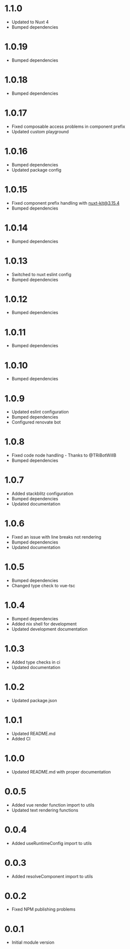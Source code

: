 # 1.1.0
- Updated to Nuxt 4
- Bumped dependencies

# 1.0.19
- Bumped dependencies

# 1.0.18
- Bumped dependencies

# 1.0.17
- Fixed composable access problems in component prefix
- Updated custom playground

# 1.0.16
- Bumped dependencies
- Updated package config

# 1.0.15
- Fixed component prefix handling with nuxt-kit@3.15.4
- Bumped dependencies

 # 1.0.14
- Bumped dependencies
 
# 1.0.13
- Switched to nuxt eslint config
- Bumped dependencies
 
# 1.0.12
- Bumped dependencies

# 1.0.11
- Bumped dependencies

# 1.0.10
- Bumped dependencies

# 1.0.9
- Updated eslint configuration
- Bumped dependencies
- Configured renovate bot

# 1.0.8
- Fixed code node handling - Thanks to @TRiBotWillB
- Bumped dependencies

# 1.0.7
- Added stackblitz configuration
- Bumped dependencies
- Updated documentation

# 1.0.6
- Fixed an issue with line breaks not rendering
- Bumped dependencies
- Updated documentation

# 1.0.5
- Bumped dependencies
- Changed type check to vue-tsc

# 1.0.4
- Bumped dependencies
- Added nix shell for development
- Updated development documentation

# 1.0.3
- Added type checks in ci
- Updated documentation

# 1.0.2
- Updated package.json

# 1.0.1
- Updated README.md
- Added CI

# 1.0.0
- Updated README.md with proper documentation

# 0.0.5
- Added vue render function import to utils
- Updated text rendering functions

# 0.0.4
- Added useRuntimeConfig import to utils

# 0.0.3
- Added resolveComponent import to utils

# 0.0.2
- Fixed NPM publishing problems

# 0.0.1
- Initial module version
